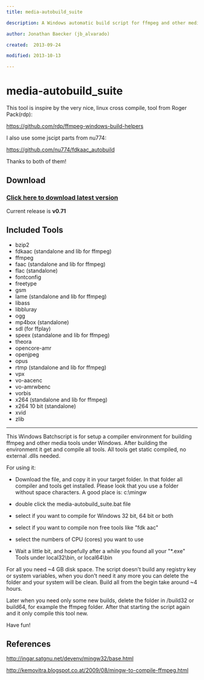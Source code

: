 ```yaml
---
title: media-autobuild_suite

description: A Windows automatic build script for ffmpeg and other media tools

author: Jonathan Baecker (jb_alvarado)

created:  2013-09-24

modified: 2013-10-13

---
```


media-autobuild_suite
=========

This tool is inspire by the very nice, linux cross compile, tool from Roger Pack(rdp):

https://github.com/rdp/ffmpeg-windows-build-helpers

I also use some jscipt parts from nu774:

https://github.com/nu774/fdkaac_autobuild

Thanks to both of them!


Download
--------

### [Click here to download latest version](https://github.com/jb-alvarado/media-autobuild_suite/archive/master.zip)

Current release is **v0.71**


Included Tools
--------

 - bzip2
 - fdkaac (standalone and lib for ffmpeg)
 - ffmpeg
 - faac (standalone and lib for ffmpeg)
 - flac (standalone)
 - fontconfig
 - freetype
 - gsm
 - lame (standalone and lib for ffmpeg)
 - libass
 - libbluray
 - ogg
 - mp4box (standalone)
 - sdl (for ffplay)
 - speex (standalone and lib for ffmpeg)
 - theora
 - opencore-amr
 - openjpeg
 - opus
 - rtmp (standalone and lib for ffmpeg)
 - vpx
 - vo-aacenc
 - vo-amrwbenc
 - vorbis
 - x264 (standalone and lib for ffmpeg)
 - x264 10 bit (standalone)
 - xvid
 - zlib


--------


This Windows Batchscript is for setup a compiler environment for building ffmpeg and other media tools under Windows.
After building the environment it get and compile all tools. All tools get static compiled, no external .dlls needed.

For using it:
 - Download the file, and copy it in your target folder. In that folder all compiler and tools get installed. Please look that you use a folder without space characters. A good place is: c:\mingw
 - double click the media-autobuild_suite.bat file 
 - select if you want to compile for Windows 32 bit, 64 bit or both
 - select if you want to compile non free tools like "fdk aac"
 - select the numbers of CPU (cores) you want to use
 
 - Wait a little bit, and hopefully after a while you found all your "*.exe" Tools under local32\bin, or local64\bin

For all you need ~4 GB disk space.
The script doesn't build any registry key or system variables, when you don't need it any more you can delete the folder and your system will be clean. 
Build all from the begin take around ~4 hours.

Later when you need only some new builds, delete the folder in /build32 or build64, for example the ffmpeg folder. After that starting the script again and it only compile this tool new.

Have fun!


References
--------

http://ingar.satgnu.net/devenv/mingw32/base.html


http://kemovitra.blogspot.co.at/2009/08/mingw-to-compile-ffmpeg.html
